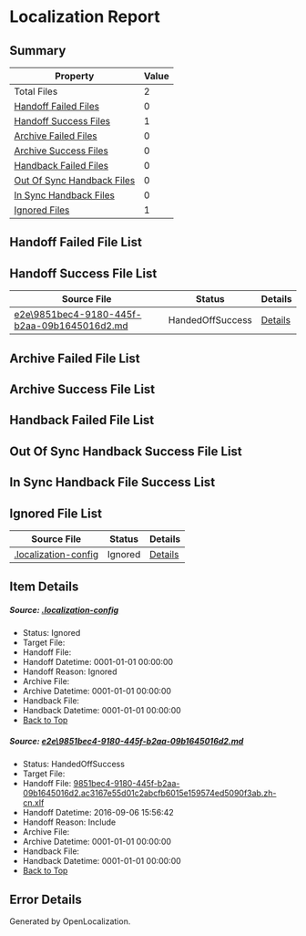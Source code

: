 # <a name='report-top'></a> Localization Report

## Summary
 Property | Value 
 -------- | ----- 
 Total Files | 2
[ Handoff Failed Files ](#handoff-failed-list)| 0
[ Handoff Success Files ](#handoff-success-list)| 1
[ Archive Failed Files ](#archive-failed-list)| 0
[ Archive Success Files ](#archive-success-list)| 0
[ Handback Failed Files ](#handback-failed-list)| 0
[ Out Of Sync Handback Files ](#outofsync-handback-success-list)| 0
[ In Sync Handback Files ](#insync-handback-success-list)| 0
[ Ignored Files ](#ignored-list)| 1

## <a name='handoff-failed-list'></a> Handoff Failed File List

## <a name='handoff-success-list'></a> Handoff Success File List
 Source File | Status | Details 
 ----------- | ------ | ------- 
 [e2e\9851bec4-9180-445f-b2aa-09b1645016d2.md](https://github.com/OpenLocalizationTestOrg/ol-test0/blob/0080857e036589d4ba1b69b3d2dfed5e27235f15/e2e/9851bec4-9180-445f-b2aa-09b1645016d2.md) | HandedOffSuccess | [Details](#fcad2604c34de3dc773ab9c00f33c6e58e4f350d1)

## <a name='archive-failed-list'></a> Archive Failed File List

## <a name='archive-success-list'></a> Archive Success File List

## <a name='handback-failed-list'></a> Handback Failed File List

## <a name='outofsync-handback-success-list'></a> Out Of Sync Handback Success File List

## <a name='insync-handback-success-list'></a> In Sync Handback File Success List

## <a name='ignored-list'></a> Ignored File List
 Source File | Status | Details 
 ----------- | ------ | ------- 
 [.localization-config](https://github.com/OpenLocalizationTestOrg/ol-test0/blob/0080857e036589d4ba1b69b3d2dfed5e27235f15/.localization-config) | Ignored | [Details](#3d4f252ac210baf56311d7e97dcc2db10974dbd20)

## Item Details
##### <a name='3d4f252ac210baf56311d7e97dcc2db10974dbd20'></a> Source: [.localization-config](https://github.com/OpenLocalizationTestOrg/ol-test0/blob/0080857e036589d4ba1b69b3d2dfed5e27235f15/.localization-config)
* Status: Ignored
* Target File: 
* Handoff File: 
* Handoff Datetime: 0001-01-01 00:00:00
* Handoff Reason: Ignored
* Archive File: 
* Archive Datetime: 0001-01-01 00:00:00
* Handback File: 
* Handback Datetime: 0001-01-01 00:00:00
* [Back to Top](#report-top)

##### <a name='fcad2604c34de3dc773ab9c00f33c6e58e4f350d1'></a> Source: [e2e\9851bec4-9180-445f-b2aa-09b1645016d2.md](https://github.com/OpenLocalizationTestOrg/ol-test0/blob/0080857e036589d4ba1b69b3d2dfed5e27235f15/e2e/9851bec4-9180-445f-b2aa-09b1645016d2.md)
* Status: HandedOffSuccess
* Target File: 
* Handoff File: [9851bec4-9180-445f-b2aa-09b1645016d2.ac3167e55d01c2abcfb6015e159574ed5090f3ab.zh-cn.xlf](https://github.com/OpenLocalizationTestOrg/ol-test0-handoff/blob/413032e1ea5a8a72cbb80011597fce47a24f2031/ol-handoff/OpenLocalizationTestOrg/ol-test0-zhcn/ci/ht/9851bec4-9180-445f-b2aa-09b1645016d2.ac3167e55d01c2abcfb6015e159574ed5090f3ab.zh-cn.xlf)
* Handoff Datetime: 2016-09-06 15:56:42
* Handoff Reason: Include
* Archive File: 
* Archive Datetime: 0001-01-01 00:00:00
* Handback File: 
* Handback Datetime: 0001-01-01 00:00:00
* [Back to Top](#report-top)


## Error Details

Generated by OpenLocalization.
